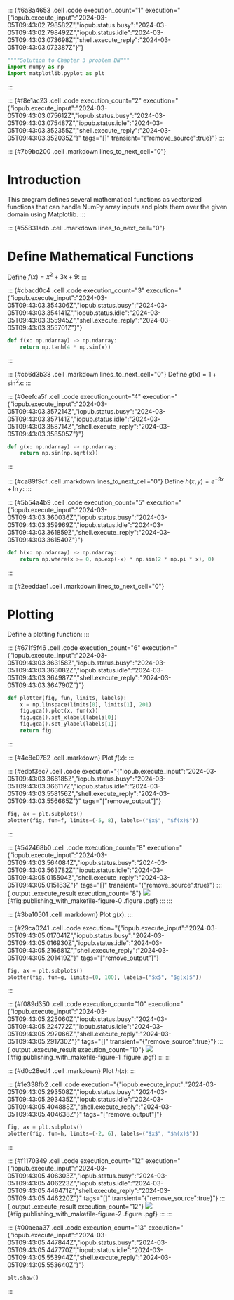 ::: {#6a8a4653 .cell .code execution_count="1" execution="{\"iopub.execute_input\":\"2024-03-05T09:43:02.798582Z\",\"iopub.status.busy\":\"2024-03-05T09:43:02.798492Z\",\"iopub.status.idle\":\"2024-03-05T09:43:03.073698Z\",\"shell.execute_reply\":\"2024-03-05T09:43:03.072387Z\"}"}
``` python
""""Solution to Chapter 3 problem DN"""
import numpy as np
import matplotlib.pyplot as plt
```
:::

::: {#f8e1ac23 .cell .code execution_count="2" execution="{\"iopub.execute_input\":\"2024-03-05T09:43:03.075612Z\",\"iopub.status.busy\":\"2024-03-05T09:43:03.075487Z\",\"iopub.status.idle\":\"2024-03-05T09:43:03.352355Z\",\"shell.execute_reply\":\"2024-03-05T09:43:03.352035Z\"}" tags="[]" transient="{\"remove_source\":true}"}
:::

::: {#7b9bc200 .cell .markdown lines_to_next_cell="0"}
# Introduction

This program defines several mathematical functions as vectorized
functions that can handle NumPy array inputs and plots them over the
given domain using Matplotlib.
:::

::: {#55831adb .cell .markdown lines_to_next_cell="0"}
# Define Mathematical Functions

Define $f(x) = x^2 + 3 x + 9$:
:::

::: {#cbacd0c4 .cell .code execution_count="3" execution="{\"iopub.execute_input\":\"2024-03-05T09:43:03.354306Z\",\"iopub.status.busy\":\"2024-03-05T09:43:03.354141Z\",\"iopub.status.idle\":\"2024-03-05T09:43:03.355945Z\",\"shell.execute_reply\":\"2024-03-05T09:43:03.355701Z\"}"}
``` python
def f(x: np.ndarray) -> np.ndarray:
    return np.tanh(4 * np.sin(x))
```
:::

::: {#cb6d3b38 .cell .markdown lines_to_next_cell="0"}
Define $g(x) = 1 + \sin^2 x$:
:::

::: {#0eefca5f .cell .code execution_count="4" execution="{\"iopub.execute_input\":\"2024-03-05T09:43:03.357214Z\",\"iopub.status.busy\":\"2024-03-05T09:43:03.357141Z\",\"iopub.status.idle\":\"2024-03-05T09:43:03.358714Z\",\"shell.execute_reply\":\"2024-03-05T09:43:03.358505Z\"}"}
``` python
def g(x: np.ndarray) -> np.ndarray:
    return np.sin(np.sqrt(x))
```
:::

::: {#ca89f9cf .cell .markdown lines_to_next_cell="0"}
Define $h(x, y) = e^{-3 x} + \ln y$:
:::

::: {#5b54a4b9 .cell .code execution_count="5" execution="{\"iopub.execute_input\":\"2024-03-05T09:43:03.360036Z\",\"iopub.status.busy\":\"2024-03-05T09:43:03.359969Z\",\"iopub.status.idle\":\"2024-03-05T09:43:03.361859Z\",\"shell.execute_reply\":\"2024-03-05T09:43:03.361540Z\"}"}
``` python
def h(x: np.ndarray) -> np.ndarray:
    return np.where(x >= 0, np.exp(-x) * np.sin(2 * np.pi * x), 0)
```
:::

::: {#2eeddae1 .cell .markdown lines_to_next_cell="0"}
# Plotting

Define a plotting function:
:::

::: {#671f5f46 .cell .code execution_count="6" execution="{\"iopub.execute_input\":\"2024-03-05T09:43:03.363158Z\",\"iopub.status.busy\":\"2024-03-05T09:43:03.363082Z\",\"iopub.status.idle\":\"2024-03-05T09:43:03.364987Z\",\"shell.execute_reply\":\"2024-03-05T09:43:03.364790Z\"}"}
``` python
def plotter(fig, fun, limits, labels):
    x = np.linspace(limits[0], limits[1], 201)
    fig.gca().plot(x, fun(x))
    fig.gca().set_xlabel(labels[0])
    fig.gca().set_ylabel(labels[1])
    return fig
```
:::

::: {#4e8e0782 .cell .markdown}
Plot $f(x)$:
:::

::: {#edbf3ec7 .cell .code execution="{\"iopub.execute_input\":\"2024-03-05T09:43:03.366185Z\",\"iopub.status.busy\":\"2024-03-05T09:43:03.366117Z\",\"iopub.status.idle\":\"2024-03-05T09:43:03.558156Z\",\"shell.execute_reply\":\"2024-03-05T09:43:03.556665Z\"}" tags="[\"remove_output\"]"}
``` python
fig, ax = plt.subplots()
plotter(fig, fun=f, limits=(-5, 8), labels=("$x$", "$f(x)$"))
```
:::

::: {#542468b0 .cell .code execution_count="8" execution="{\"iopub.execute_input\":\"2024-03-05T09:43:03.564084Z\",\"iopub.status.busy\":\"2024-03-05T09:43:03.563782Z\",\"iopub.status.idle\":\"2024-03-05T09:43:05.015504Z\",\"shell.execute_reply\":\"2024-03-05T09:43:05.015183Z\"}" tags="[]" transient="{\"remove_source\":true}"}
::: {.output .execute_result execution_count="8"}
![](examples/publishing_with_makefile/figure-0.pgf){#fig:publishing_with_makefile-figure-0 .figure .pgf}
:::
:::

::: {#3ba10501 .cell .markdown}
Plot $g(x)$:
:::

::: {#29ca0241 .cell .code execution="{\"iopub.execute_input\":\"2024-03-05T09:43:05.017041Z\",\"iopub.status.busy\":\"2024-03-05T09:43:05.016930Z\",\"iopub.status.idle\":\"2024-03-05T09:43:05.216681Z\",\"shell.execute_reply\":\"2024-03-05T09:43:05.201419Z\"}" tags="[\"remove_output\"]"}
``` python
fig, ax = plt.subplots()
plotter(fig, fun=g, limits=(0, 100), labels=("$x$", "$g(x)$"))
```
:::

::: {#f089d350 .cell .code execution_count="10" execution="{\"iopub.execute_input\":\"2024-03-05T09:43:05.225060Z\",\"iopub.status.busy\":\"2024-03-05T09:43:05.224772Z\",\"iopub.status.idle\":\"2024-03-05T09:43:05.292066Z\",\"shell.execute_reply\":\"2024-03-05T09:43:05.291730Z\"}" tags="[]" transient="{\"remove_source\":true}"}
::: {.output .execute_result execution_count="10"}
![](examples/publishing_with_makefile/figure-1.pgf){#fig:publishing_with_makefile-figure-1 .figure .pgf}
:::
:::

::: {#d0c28ed4 .cell .markdown}
Plot $h(x)$:
:::

::: {#1e338fb2 .cell .code execution="{\"iopub.execute_input\":\"2024-03-05T09:43:05.293508Z\",\"iopub.status.busy\":\"2024-03-05T09:43:05.293435Z\",\"iopub.status.idle\":\"2024-03-05T09:43:05.404888Z\",\"shell.execute_reply\":\"2024-03-05T09:43:05.404638Z\"}" tags="[\"remove_output\"]"}
``` python
fig, ax = plt.subplots()
plotter(fig, fun=h, limits=(-2, 6), labels=("$x$", "$h(x)$"))
```
:::

::: {#f1170349 .cell .code execution_count="12" execution="{\"iopub.execute_input\":\"2024-03-05T09:43:05.406303Z\",\"iopub.status.busy\":\"2024-03-05T09:43:05.406223Z\",\"iopub.status.idle\":\"2024-03-05T09:43:05.446471Z\",\"shell.execute_reply\":\"2024-03-05T09:43:05.446220Z\"}" tags="[]" transient="{\"remove_source\":true}"}
::: {.output .execute_result execution_count="12"}
![](examples/publishing_with_makefile/figure-2.pgf){#fig:publishing_with_makefile-figure-2 .figure .pgf}
:::
:::

::: {#00aeaa37 .cell .code execution_count="13" execution="{\"iopub.execute_input\":\"2024-03-05T09:43:05.447844Z\",\"iopub.status.busy\":\"2024-03-05T09:43:05.447770Z\",\"iopub.status.idle\":\"2024-03-05T09:43:05.553944Z\",\"shell.execute_reply\":\"2024-03-05T09:43:05.553640Z\"}"}
``` python
plt.show()
```
:::
